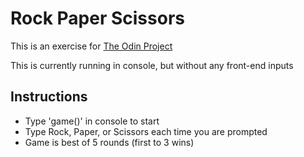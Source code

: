 
# Rock Paper Scissors

This is an exercise for [The Odin Project]("https://www.theodinproject.com/courses/web-development-101/lessons/rock-paper-scissors")

This is currently running in console, but without any front-end inputs

## Instructions

- Type 'game()' in console to start
- Type Rock, Paper, or Scissors each time you are prompted
- Game is best of 5 rounds (first to 3 wins)
